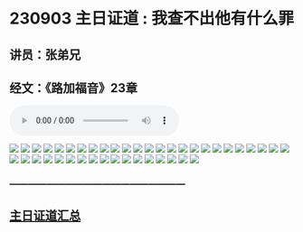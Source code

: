 # 230903 主日证道 : 我查不出他有什么罪
## 讲员：张弟兄
## 经文：《路加福音》23章

<audio controls src="./230903.mp3"></audio>

![](./1.jpg)
![](./2.jpg)
![](./3.jpg)
![](./4.jpg)
![](./5.jpg)
![](./6.jpg)
![](./7.jpg)
![](./8.jpg)
![](./9.jpg)
![](./10.jpg)
![](./11.jpg)
![](./12.jpg)
![](./13.jpg)
![](./14.jpg)
![](./15.jpg)
![](./16.jpg)
![](./17.jpg)
![](./18.jpg)
![](./19.jpg)
![](./20.jpg)
![](./21.jpg)
![](./22.jpg)
![](./23.jpg)
![](./24.jpg)
![](./25.jpg)
![](./26.jpg)
![](./27.jpg)
![](./28.jpg)
![](./29.jpg)
![](./30.jpg)
![](./31.jpg)
![](./32.jpg)
![](./33.jpg)
![](./34.jpg)
![](./35.jpg)
![](./36.jpg)
![](./37.jpg)
![](./38.jpg)
![](./39.jpg)
![](./40.jpg)
![](./41.jpg)
![](./42.jpg)


### ———————————————————

## [主日证道汇总](https://nccchurch.github.io/Sermons/)



